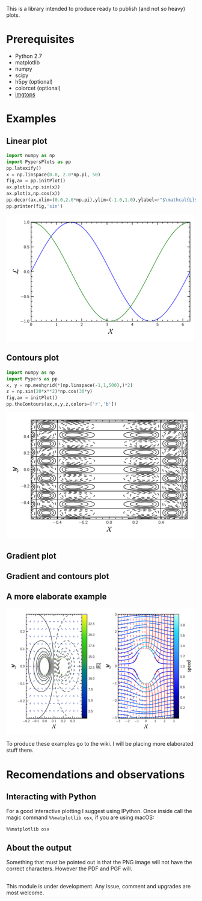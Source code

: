 This is a library intended to produce ready to publish (and not so heavy) plots.

# Prerequisites #

  * Python 2.7
  * matplotlib
  * numpy
  * scipy
  * h5py (optional)
  * colorcet (optional)
  * [imgtops](http://imgtops.sourceforge.net/)

# Examples #

## Linear plot ##

```python
import numpy as np
import PypersPlots as pp
pp.latexify()
x = np.linspace(0.0, 2.0*np.pi, 50)
fig,ax = pp.initPlot()
ax.plot(x,np.sin(x))
ax.plot(x,np.cos(x))
pp.decor(ax,xlim=(0.0,2.0*np.pi),ylim=(-1.0,1.0),ylabel=r"$\mathcal{L}$",xlabel=r"$\mathcal{X}$")
pp.printer(fig,'sin')
```
![](README_figs/sin.png)

## Contours plot ##

``` python
import numpy as np
import Pypers as pp
x, y = np.meshgrid(*(np.linspace(-1,1,500),)*2)
z = np.sin(20*x**2)*np.cos(30*y)
fig,ax = initPlot()
pp.theContours(ax,x,y,z,colors=['r','b'])
```
![](README_figs/contours.png)

## Gradient plot ##

## Gradient and contours plot ##

## A more elaborate example ##

![](README_figs/fields_and_streams.png)

To produce these examples go to the wiki. I will be placing more elaborated stuff there.

# Recomendations and observations #

## Interacting with Python ##
For a good interactive plotting I suggest using IPython. Once inside call
the magic command `%%matplotlib osx`, if you are using macOS:

``` jupyter-notebook
%%matplotlib osx
```

## About the output ##
Something that must be pointed out is that the PNG image will not have the
correct characters. However the PDF and PGF will.

##  ##

This module is under development. Any issue, comment and upgrades are most welcome.
